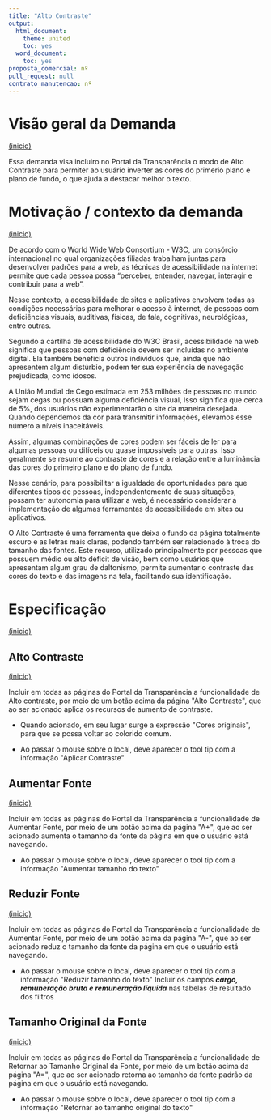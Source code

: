 ```yaml
---
title: "Alto Contraste"
output:
  html_document:
    theme: united
    toc: yes
  word_document:
    toc: yes
proposta_comercial: nº 
pull_request: null
contrato_manutencao: nº 
---
```


# Visão geral da Demanda
<a href="#top">(inicio)</a>

Essa demanda visa incluiro no Portal da Transparência o modo de  Alto Contraste para permiter ao usuário inverter as cores do primerio plano e plano de fundo, o que ajuda a destacar melhor o texto.


# Motivação / contexto da demanda
<a href="#top">(inicio)</a>

De acordo com o World Wide Web Consortium - W3C, um consórcio internacional no qual organizações filiadas trabalham juntas para desenvolver padrões para a web, as técnicas de acessibilidade na internet permite que cada pessoa possa “perceber, entender, navegar, interagir e contribuir para a web”.

Nesse contexto, a acessibilidade de sites e aplicativos envolvem todas as condições necessárias para melhorar o acesso à internet, de pessoas com deficiências visuais, auditivas, físicas, de fala, cognitivas, neurológicas, entre outras.

Segundo a cartilha de acessibilidade do W3C Brasil, acessibilidade na web significa que pessoas com deficiência devem ser incluídas no ambiente digital. Ela também beneficia outros indivíduos que, ainda que não apresentem algum distúrbio, podem ter sua experiência de navegação prejudicada, como idosos.

A União Mundial de Cego estimada em 253 milhões de pessoas no mundo sejam cegas ou possuam alguma deficiência visual, Isso significa que cerca de 5%, dos usuários não experimentarão o site da maneira desejada. Quando dependemos da cor para transmitir informações, elevamos esse número a níveis inaceitáveis.

Assim, algumas combinações de cores podem ser fáceis de ler para algumas pessoas ou difíceis ou quase impossíveis para outras. Isso geralmente se resume ao contraste de cores e a relação entre a luminância das cores do primeiro plano e do plano de fundo. 

Nesse cenário, para possibilitar a igualdade de oportunidades para que diferentes tipos de pessoas, independentemente de suas situações, possam ter autonomia para utilizar a web, é necessário considerar a implementação de algumas ferramentas de acessibilidade em sites ou aplicativos.

O Alto Contraste é uma ferramenta que deixa o fundo da página totalmente escuro e as letras mais claras, podendo também ser relacionado à troca do tamanho das fontes. Este recurso, utilizado principalmente por pessoas que possuem médio ou alto déficit de visão, bem como usuários que apresentam algum grau de daltonismo, permite aumentar o contraste das cores do texto e das imagens na tela, facilitando sua identificação.


# Especificação
<a href="#top">(inicio)</a>

## Alto Contraste
<a href="#top">(inicio)</a>

Incluir em todas as páginas do Portal da Transparência a funcionalidade de Alto contraste, por meio de um botão acima da página "Alto Contraste", que ao ser acionado aplica os recursos de aumento de contraste.

- Quando acionado, em seu lugar surge a expressão "Cores originais", para que se possa voltar ao colorido comum.

- Ao passar o mouse sobre o local, deve aparecer o tool tip com a informação "Aplicar Contraste"


## Aumentar Fonte
<a href="#top">(inicio)</a>

Incluir em todas as páginas do Portal da Transparência a funcionalidade de Aumentar Fonte, por meio de um botão acima da página "A+", que ao ser acionado aumenta o tamanho da fonte da página em que o usuário está navegando.

- Ao passar o mouse sobre o local, deve aparecer o tool tip com a informação "Aumentar tamanho do texto"


## Reduzir Fonte
<a href="#top">(inicio)</a>

Incluir em todas as páginas do Portal da Transparência a funcionalidade de Aumentar Fonte, por meio de um botão acima da página "A-", que ao ser acionado reduz o tamanho da fonte da página em que o usuário está navegando.

- Ao passar o mouse sobre o local, deve aparecer o tool tip com a informação "Reduzir tamanho do texto"
Incluir os campos ___cargo, remuneração bruta e remuneração líquida___ nas tabelas de resultado dos filtros


## Tamanho Original da Fonte
<a href="#top">(inicio)</a>

Incluir em todas as páginas do Portal da Transparência a funcionalidade de Retornar ao Tamanho Original da Fonte, por meio de um botão acima da página "A=", que ao ser acionado retorna ao tamanho da fonte padrão da página em que o usuário está navegando.

- Ao passar o mouse sobre o local, deve aparecer o tool tip com a informação "Retornar ao tamanho original do texto"



